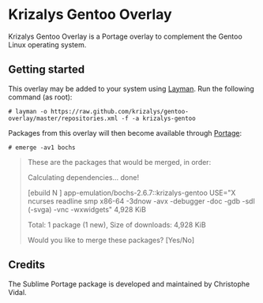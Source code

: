 Krizalys Gentoo Overlay
=======================

Krizalys Gentoo Overlay is a Portage overlay to complement the Gentoo Linux
operating system.

Getting started
---------------

This overlay may be added to your system using [Layman][1]. Run the following
command (as root):

```
# layman -o https://raw.github.com/krizalys/gentoo-overlay/master/repositories.xml -f -a krizalys-gentoo
```

Packages from this overlay will then become available through [Portage][2]:

```
# emerge -av1 bochs
```

> These are the packages that would be merged, in order:
>
> Calculating dependencies... done!
>
> [ebuild  N     ] app-emulation/bochs-2.6.7::krizalys-gentoo  USE="X ncurses readline smp x86-64 -3dnow -avx -debugger -doc -gdb -sdl (-svga) -vnc -wxwidgets" 4,928 KiB
>
> Total: 1 package (1 new), Size of downloads: 4,928 KiB
>
> Would you like to merge these packages? [Yes/No]

Credits
-------

The Sublime Portage package is developed and maintained by Christophe Vidal.

[1]: https://wiki.gentoo.org/wiki/Layman
[2]: https://wiki.gentoo.org/wiki/Portage
